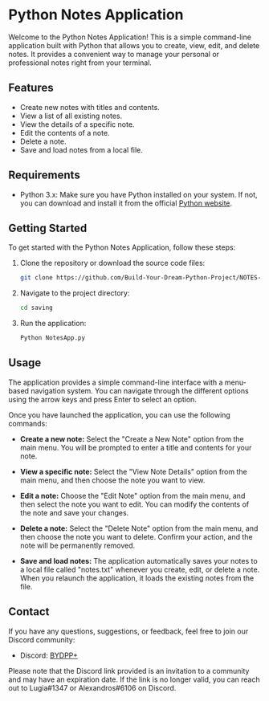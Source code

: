 # Python Notes Application

Welcome to the Python Notes Application! This is a simple command-line application built with Python that allows you to create, view, edit, and delete notes. It provides a convenient way to manage your personal or professional notes right from your terminal.

## Features

- Create new notes with titles and contents.
- View a list of all existing notes.
- View the details of a specific note.
- Edit the contents of a note.
- Delete a note.
- Save and load notes from a local file.

## Requirements

- Python 3.x: Make sure you have Python installed on your system. If not, you can download and install it from the official [Python website](https://www.python.org/downloads/).


## Getting Started

To get started with the Python Notes Application, follow these steps:

1. Clone the repository or download the source code files:

   ```bash
   git clone https://github.com/Build-Your-Dream-Python-Project/NOTES-APP.git
   ```

2. Navigate to the project directory:

   ```bash
   cd saving
   ```

3. Run the application:

   ```bash
   Python NotesApp.py
   ```

## Usage

The application provides a simple command-line interface with a menu-based navigation system. You can navigate through the different options using the arrow keys and press Enter to select an option.

Once you have launched the application, you can use the following commands:

- **Create a new note:** Select the "Create a New Note" option from the main menu. You will be prompted to enter a title and contents for your note.

- **View a specific note:** Select the "View Note Details" option from the main menu, and then choose the note you want to view.

- **Edit a note:** Choose the "Edit Note" option from the main menu, and then select the note you want to edit. You can modify the contents of the note and save your changes.

- **Delete a note:** Select the "Delete Note" option from the main menu, and then choose the note you want to delete. Confirm your action, and the note will be permanently removed.

- **Save and load notes:** The application automatically saves your notes to a local file called "notes.txt" whenever you create, edit, or delete a note. When you relaunch the application, it loads the existing notes from the file.

## Contact

If you have any questions, suggestions, or feedback, feel free to join our Discord community:

- Discord: [BYDPP+](https://discord.gg/bydpp)

Please note that the Discord link provided is an invitation to a community and may have an expiration date. If the link is no longer valid, you can reach out to Lugia#1347 or Alexandros#6106 on Discord.


